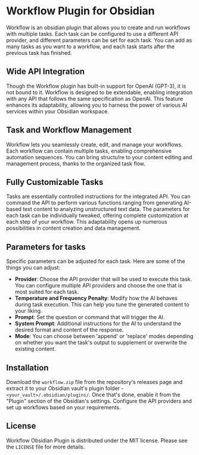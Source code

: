 # Workflow Plugin for Obsidian

Workflow is an obsidian plugin that allows you to create and run workflows with multiple tasks. Each task can be configured to use a different API provider, and different parameters can be set for each task. You can add as many tasks as you want to a workflow, and each task starts after the previous task has finished.

## Wide API Integration
Though the Workflow plugin has built-in support for OpenAI (GPT-3), it is not bound to it. Workflow is designed to be extendable, enabling integration with any API that follows the same specification as OpenAI. This feature enhances its adaptability, allowing you to harness the power of various AI services within your Obsidian workspace. 

## Task and Workflow Management
Workflow lets you seamlessly create, edit, and manage your workflows. Each workflow can contain multiple tasks, enabling comprehensive automation sequences. You can bring structu!re to your content editing and management process, thanks to the organized task flow.

## Fully Customizable Tasks
Tasks are essentially controlled instructions for the integrated API. You can command the API to perform various functions ranging from generating AI-based text content to analyzing unstructured text data. The parameters for each task can be individually tweaked, offering complete customization at each step of your workflow. This adaptability opens up numerous possibilities in content creation and data management.

## Parameters for tasks

Specific parameters can be adjusted for each task. Here are some of the things you can adjust:

- **Provider**: Choose the API provider that will be used to execute this task. You can configure multiple API providers and choose the one that is most suited for each task.
- **Temperature and Frequency Penalty**: Modify how the AI behaves during task execution. This can help you tune the generated content to your liking.
- **Prompt**: Set the question or command that will trigger the AI.
- **System Prompt**: Additional instructions for the AI to understand the desired format and content of the response.
- **Mode**: You can choose between 'append' or 'replace' modes depending on whether you want the task's output to supplement or overwrite the existing content.

## Installation

Download the `workflow.zip` file from the repository's releases page and extract it to your Obsidian vault's plugin folder - `<your_vault>/.obsidian/plugins/`. Once that's done, enable it from the "Plugin" section of the Obsidian's settings. Configure the API providers and set up workflows based on your requirements.

## License

Workflow Obsidian Plugin is distributed under the MIT license. Please see the `LICENSE` file for more details.

